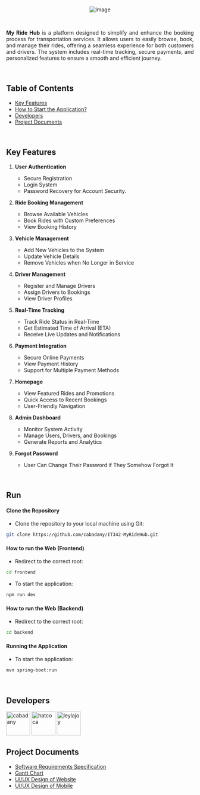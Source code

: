 <br>

<p align="center">
    <img src="https://i.imgur.com/3B8x0Fk.png" alt="Image" />
</p>

<br>

<p align="justify">
<strong>My Ride Hub</strong> is a platform designed to simplify and enhance the booking process for transportation services. It allows users to easily browse, book, and manage their rides, offering a seamless experience for both customers and drivers. The system includes real-time tracking, secure payments, and personalized features to ensure a smooth and efficient journey.
</p>

<br>

## Table of Contents

- [Key Features](#key-features)
- [How to Start the Application?](#run)
- [Developers](#developers)
- [Project Documents](#project-documents)

<br>

## Key Features

1. **User Authentication**  
   - Secure Registration
   - Login System
   - Password Recovery for Account Security.

2. **Ride Booking Management**  
   - Browse Available Vehicles
   - Book Rides with Custom Preferences
   - View Booking History

3. **Vehicle Management**  
   - Add New Vehicles to the System
   - Update Vehicle Details
   - Remove Vehicles when No Longer in Service

4. **Driver Management**
   - Register and Manage Drivers
   - Assign Drivers to Bookings
   - View Driver Profiles

5. **Real-Time Tracking**
   - Track Ride Status in Real-Time
   - Get Estimated Time of Arrival (ETA)
   - Receive Live Updates and Notifications

6. **Payment Integration**
   - Secure Online Payments
   - View Payment History
   - Support for Multiple Payment Methods
  
7. **Homepage**
   - View Featured Rides and Promotions
   - Quick Access to Recent Bookings
   - User-Friendly Navigation

8. **Admin Dashboard**
   - Monitor System Activity
   - Manage Users, Drivers, and Bookings
   - Generate Reports and Analytics
  
9. **Forgot Password**
   - User Can Change Their Password if They Somehow Forgot It

<br>

## Run

#### Clone the Repository

- Clone the repository to your local machine using Git:
```bash
git clone https://github.com/cabadany/IT342-MyRideHub.git
```

#### How to run the Web (Frontend)

- Redirect to the correct root:
```bash
cd frontend
```

- To start the application:
```bash
npm run dev
```

#### How to run the Web (Backend)

- Redirect to the correct root:
```bash
cd backend
```

#### Running the Application

- To start the application:
```bash
mvn spring-boot:run
```

<br>

## Developers

  <a href="#developers">
    <a href="https://github.com/cabadany"><img width="64" title="(Mobile Frontend, Web Frontend & Backend) Cabana, Danisse" src="https://avatars.githubusercontent.com/u/170840848" alt="cabadany" /></a>
    <a href="https://github.com/hatcoca"><img width="64" title="(Web Frontend & Backend) Tumungha, Hara Alexa" src="https://avatars.githubusercontent.com/u/182353906" alt="hatcoca" /></a>
    <a href="https://github.com/Leylajoy"><img width="64" title="(Website Frontend) Baruc, Leilah Joy" src="https://avatars.githubusercontent.com/u/168334933" alt="leylajoy" /></a>
  </a>


<br>

## Project Documents

- [Software Requirements Specification](https://cebuinstituteoftechnology-my.sharepoint.com/:w:/g/personal/danisse_cabana_cit_edu/Eao7rM7BNhRHgqHo_7KYybsB2DpWWXhjIwPnznVRyZorWw?e=QywQ3n)
- [Gantt Chart](https://cebuinstituteoftechnology-my.sharepoint.com/:x:/g/personal/danisse_cabana_cit_edu/Ea5qhvw_EU9Mg8ntVUBnoqcBXu6OlDs9s8I5GJERiUgR6w?e=3qjqrj)
- [UI/UX Design of Website](https://www.figma.com/design/pbX0G02ncHSKpQcPzUhcQC/Website-Sir-Fred?node-id=0-1&t=twBxKUFSVtN8Ce2d-1)
- [UI/UX Design of Mobile](https://www.figma.com/design/bzBgbgtTEUGf8p7f0ifaKa/My-Ride-Hub--Mobile-?node-id=0-1&t=tlhMGX342CJCfs3I-1)
